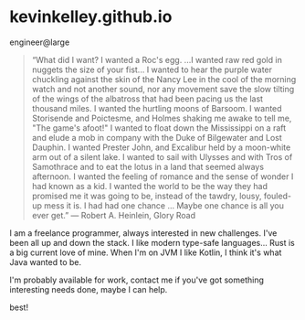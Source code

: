 kevinkelley.github.io
=====================

engineer@large

> “What did I want? I wanted a Roc's egg.  ...I wanted raw red gold in nuggets the size of your fist... I wanted to hear the purple water chuckling against the skin of the Nancy Lee in the cool of the morning watch and not another sound, nor any movement save the slow tilting of the wings of the albatross that had been pacing us the last thousand miles.  I wanted the hurtling moons of Barsoom. I wanted Storisende and Poictesme, and Holmes shaking me awake to tell me, "The game's afoot!"  I wanted to float down the Mississippi on a raft and elude a mob in company with the Duke of Bilgewater and Lost Dauphin.  I wanted Prester John, and Excalibur held by a moon-white arm out of a silent lake.  I wanted to sail with Ulysses and with Tros of Samothrace and to eat the lotus in a land that seemed always afternoon.  I wanted the feeling of romance and the sense of wonder I had known as a kid.  I wanted the world to be the way they had promised me it was going to be, instead of the tawdry, lousy, fouled-up mess it is.  I had had one chance ... Maybe one chance is all you ever get.” 
― Robert A. Heinlein, Glory Road

I am a freelance programmer, always interested in new challenges.  I've been all up and down the stack.  I like modern type-safe languages... Rust is a big current love of mine.  When I'm on JVM I like Kotlin, I think it's what Java wanted to be.

I'm probably available for work, contact me if you've got something interesting needs done, maybe I can help.

best!
